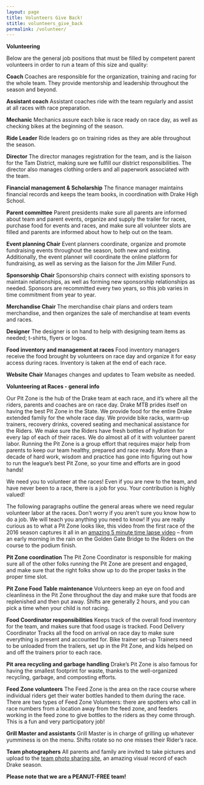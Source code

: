 ```yaml
---
layout: page
title: Volunteers Give Back!
stitle: volunteers_give_back
permalink: /volunteer/
---
```


**Volunteering**

Below are the general job positions that must be filled by competent parent volunteers in order to run a team of this size and quality: 

**Coach**
Coaches are responsible for the organization, training and racing for the whole team. They provide mentorship and leadership throughout the season and beyond.

**Assistant coach**
Assistant coaches ride with the team regularly and assist at all races with race preparation.

**Mechanic**
Mechanics assure each bike is race ready on race day, as well as checking bikes at the beginning of the season.

**Ride Leader**
Ride leaders go on training rides as they are able throughout the season.

**Director**
The director manages registration for the team, and is the liaison for the Tam District, making sure we fulfill our district responsibilities. The director also manages clothing orders and all paperwork associated with the team.

**Financial management & Scholarship**
The finance manager maintains financial records and keeps the team books, in coordination with Drake High School.

**Parent committee**
Parent presidents make sure all parents are informed about team and parent events, organize and supply the trailer for races, purchase food for events and races, and make sure all volunteer slots are filled and parents are informed about how to help out on the team. 

**Event planning Chair**
Event planners coordinate, organize and promote fundraising events throughout the season, both new and existing. Additionally, the event planner will coordinate the online platform for fundraising, as well as serving as the liaison for the Jim Miller Fund.

**Sponsorship Chair**
Sponsorship chairs connect with existing sponsors to maintain relationships, as well as forming new sponsorship relationships as needed. Sponsors are recommitted every two years, so this job varies in time commitment from year to year.

**Merchandise Chair**
The merchandise chair plans and orders team merchandise, and then organizes the sale of merchandise at team events and races.

**Designer**
The designer is on hand to help with designing team items as needed; t-shirts, flyers or logos.
 
**Food inventory and management at races**
Food inventory managers receive the food brought by volunteers on race day and organize it for easy access during races. Inventory is taken at the end of each race.

**Website Chair**
Manages changes and updates to Team website as needed.

**Volunteering at Races - general info**

Our Pit Zone is the hub of the Drake team at each race, and it’s where all the riders, parents and coaches are on race day. Drake MTB prides itself on having the best Pit Zone in the State. We provide food for the entire Drake extended family for the whole race day. We provide bike racks, warm-up trainers, recovery drinks, covered seating and mechanical assistance for the Riders. We make sure the Riders have fresh bottles of hydration for every lap of each of their races. We do almost all of it with volunteer parent labor. Running the Pit Zone is a group effort that requires major help from parents to keep our team healthy, prepared and race ready. More than a decade of hard work, wisdom and practice has gone into figuring out how to run the league’s best Pit Zone, so your time and efforts are in good hands!

We need you to volunteer at the races! Even if you are new to the team, and have never been to a race, there is a job for you. Your contribution is highly valued!

The following paragraphs outline the general areas where we need regular volunteer labor at the races.  Don’t worry if you aren’t sure you know how to do a job. We will teach you anything you need to know!  If you are really curious as to what a Pit Zone looks like, this video from the first race of the 2016 season captures it all in an [amazing 5 minute time lapse video](https://www.youtube.com/watch?v=f01G-DY5t8U) – from an early morning in the rain on the Golden Gate Bridge to the Riders on the course to the podium finish.  

**Pit Zone coordination**
The Pit Zone Coordinator is responsible for making sure all of the other folks running the Pit Zone are present and engaged, and make sure that the right folks show up to do the proper tasks in the proper time slot.

**Pit Zone Food Table maintenance**
Volunteers keep an eye on food and cleanliness in the Pit Zone throughout the day and make sure that foods are replenished and then put away. Shifts are generally 2 hours, and you can pick a time when your child is not racing.

**Food Coordinator responsibilities**
Keeps track of the overall food inventory for the team, and makes sure that food usage is tracked.
Food Delivery Coordinator
Tracks all the food on arrival on race day to make sure everything is present and accounted for.
Bike trainer set-up
Trainers need to be unloaded from the trailers, set up in the Pit Zone, and kids helped on and off the trainers prior to each race.

**Pit area recycling and garbage handling**
Drake’s Pit Zone is also famous for having the smallest footprint for waste, thanks to the well-organized recycling, garbage, and composting efforts.

**Feed Zone volunteers**
The Feed Zone is the area on the race course where individual riders get their water bottles handed to them during the race. There are two types of Feed Zone Volunteers: there are spotters who call in race numbers from a location away from the feed zone, and feeders working in the feed zone to give bottles to the riders as they come through. This is a fun and very participatory job!

**Grill Master and assistants**
Grill Master is in charge of grilling up whatever yumminess is on the menu. Shifts rotate so no one misses their Rider’s race. 

**Team photographers**
All parents and family are invited to take pictures and upload to the [team photo sharing site,](https://goo.gl/photos/YpAmTJrjciYyz6YK7) an amazing visual record of each Drake season.

**Please note that we are a PEANUT-FREE team!**
